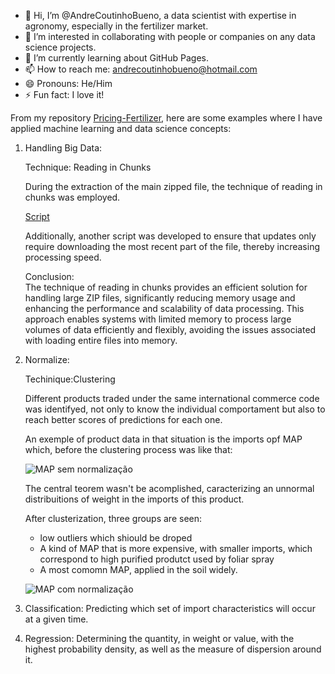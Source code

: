 - 👋 Hi, I’m @AndreCoutinhoBueno, a data scientist with expertise in agronomy, especially in the fertilizer market.
- 👀 I’m interested in collaborating with people or companies on any data science projects.
- 🌱 I’m currently learning about GitHub Pages.
- 📫 How to reach me: andrecoutinhobueno@hotmail.com
- 😄 Pronouns: He/Him
- ⚡ Fun fact: I love it!

From my repository [Pricing-Fertilizer](https://andrecoutinhobueno.github.io/Pricing-Fertilizer/), here are some examples where I have applied machine learning and data science concepts:



1. Handling Big Data:

    Technique: Reading in Chunks

    During the extraction of the main zipped file, the technique of reading in chunks was employed.

    [Script](https://github.com/AndreCoutinhoBueno/Pricing-Fertilizer/blob/main/codes/extra%C3%A7%C3%A3o/Comexstat/IMP_NCM/Baixa_Extrai.ipynb)

    Additionally, another script was developed to ensure that updates only require downloading the most recent part of the file, thereby increasing processing speed.

    Conclusion:  
    The technique of reading in chunks provides an efficient solution for handling large ZIP files, significantly reducing memory usage and enhancing the performance and scalability of data processing. This approach enables systems with limited memory to process large volumes of data efficiently and flexibly, avoiding the issues associated with loading entire files into memory.  



2. Normalize:

    Techinique:Clustering
    
    Different products traded under the same international commerce code was identifyed, not only to know the individual comportament but also to reach better scores of predictions for each one.

    An exemple of product data in that situation is the imports opf MAP which, before the clustering process was like that:

    ![MAP sem normalização]('https://github.com/AndreCoutinhoBueno/Pricing-Fertilizer/blob/main/DB/Comexstat/graphs/fertilizers_imports0.png')

    The central teorem wasn't be acomplished, caracterizing an unnormal distribuitions of weight in the imports of this product.

    After clusterization, three groups are seen:
    * low outliers which shiould be droped
    * A kind of MAP that is more expensive, with smaller imports, which correspond to high purified produtct used by foliar spray
    * A most comomn MAP, applied in the soil widely.


    ![MAP com normalização]('https://github.com/AndreCoutinhoBueno/Pricing-Fertilizer/blob/main/DB/Comexstat/graphs/fertilizers_imports.png')




3. Classification: Predicting which set of import characteristics will occur at a given time.

4. Regression: Determining the quantity, in weight or value, with the highest probability density, as well as the measure of dispersion around it.